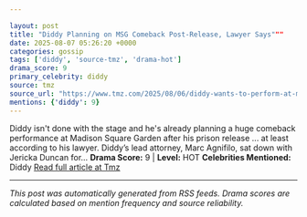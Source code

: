 ```yaml
---

layout: post
title: "Diddy Planning on MSG Comeback Post-Release, Lawyer Says"""
date: 2025-08-07 05:26:20 +0000
categories: gossip
tags: ['diddy', 'source-tmz', 'drama-hot']
drama_score: 9
primary_celebrity: diddy
source: tmz
source_url: "https://www.tmz.com/2025/08/06/diddy-wants-to-perform-at-madison-square-garden-after-release/"""
mentions: {'diddy': 9}
---
```


Diddy isn't done with the stage and he's already planning a huge comeback performance at Madison Square Garden after his prison release ... at least according to his lawyer. Diddy’s lead attorney, Marc Agnifilo, sat down with Jericka Duncan for… **Drama Score:** 9 | **Level:** HOT **Celebrities Mentioned:** Diddy [Read full article at Tmz](https://www.tmz.com/2025/08/06/diddy-wants-to-perform-at-madison-square-garden-after-release/)

---

*This post was automatically generated from RSS feeds. Drama scores are calculated based on mention frequency and source reliability.*